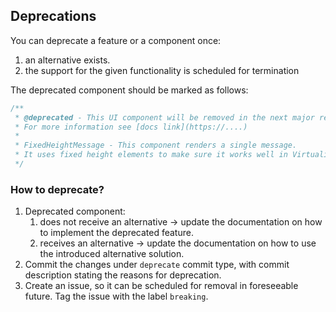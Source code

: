 ## Deprecations

You can deprecate a feature or a component once:

1. an alternative exists.
2. the support for the given functionality is scheduled for termination

The deprecated component should be marked as follows:

```typescript jsx
/**
 * @deprecated - This UI component will be removed in the next major release. This component is deprecated because <XY>.
 * For more information see [docs link](https://....)
 *
 * FixedHeightMessage - This component renders a single message.
 * It uses fixed height elements to make sure it works well in VirtualizedMessageList
 */
```

### How to deprecate?

1. Deprecated component:
   1. does not receive an alternative -> update the documentation on how to implement the deprecated feature.
   2. receives an alternative -> update the documentation on how to use the introduced alternative solution.
2. Commit the changes under `deprecate` commit type, with commit description stating the reasons for deprecation.
3. Create an issue, so it can be scheduled for removal in foreseeable future. Tag the issue with the label `breaking`.
